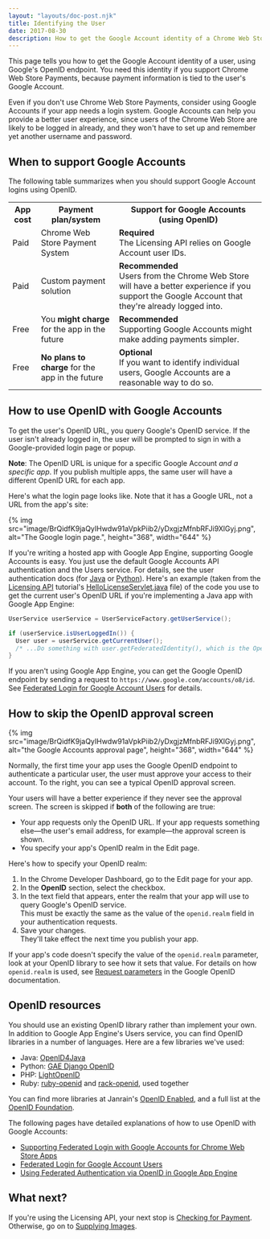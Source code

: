 ```yaml
---
layout: "layouts/doc-post.njk"
title: Identifying the User
date: 2017-08-30
description: How to get the Google Account identity of a Chrome Web Store user.
---
```


This page tells you how to get the Google Account identity of a user, using Google's OpenID
endpoint. You need this identity if you support Chrome Web Store Payments, because payment
information is tied to the user's Google Account.

Even if you don't use Chrome Web Store Payments, consider using Google Accounts if your app needs a
login system. Google Accounts can help you provide a better user experience, since users of the
Chrome Web Store are likely to be logged in already, and they won't have to set up and remember yet
another username and password.

## When to support Google Accounts

The following table summarizes when you should support Google Account logins using OpenID.

<table><tbody><tr><th>App cost</th><th>Payment plan/system</th><th>Support for Google Accounts (using OpenID)</th></tr><tr><td>Paid</td><td>Chrome Web Store Payment System</td><td><b>Required</b><br>The Licensing API relies on Google Account user IDs.</td></tr><tr><td>Paid</td><td>Custom payment solution</td><td><b>Recommended</b><br>Users from the Chrome Web Store will have a better experience if you support the Google Account that they're already logged into.</td></tr><tr><td>Free</td><td>You <b>might charge</b> for the app in the future</td><td><b>Recommended</b><br>Supporting Google Accounts might make adding payments simpler.</td></tr><tr><td>Free</td><td><b>No plans to charge</b> for the app in the future</td><td><b>Optional</b><br>If you want to identify individual users, Google Accounts are a reasonable way to do so.</td></tr></tbody></table>

## How to use OpenID with Google Accounts

To get the user's OpenID URL, you query Google's OpenID service. If the user isn't already logged
in, the user will be prompted to sign in with a Google-provided login page or popup.

<div class="aside aside--note"><b>Note</b>: The OpenID URL is unique for a specific Google Account <em>and a specific app</em>. If you publish multiple apps, the same user will have a different OpenID URL for each app.</div>

Here's what the login page looks like. Note that it has a Google URL, not a URL from the app's site:

{% img src="image/BrQidfK9jaQyIHwdw91aVpkPiib2/yDxgjzMfnbRFJi9XlGyj.png", 
       alt="The Google login page.", height="368", width="644" %}

If you're writing a hosted app with Google App Engine, supporting Google Accounts is easy. You just
use the default Google Accounts API authentication and the Users service. For details, see the user
authentication docs (for [Java][1] or [Python][2]). Here's an example (taken from the [Licensing
API][3] tutorial's [HelloLicenseServlet.java][4] file) of the code you use to get the current user's
OpenID URL if you're implementing a Java app with Google App Engine:

```java
UserService userService = UserServiceFactory.getUserService();

if (userService.isUserLoggedIn()) {
  User user = userService.getCurrentUser();
  /* ...Do something with user.getFederatedIdentity(), which is the OpenID URL. */
}
```

If you aren't using Google App Engine, you can get the Google OpenID endpoint by sending a request
to `https://www.google.com/accounts/o8/id`. See [Federated Login for Google Account Users][5] for
details.

## How to skip the OpenID approval screen

{% img src="image/BrQidfK9jaQyIHwdw91aVpkPiib2/yDxgjzMfnbRFJi9XlGyj.png", alt="the Google Accounts approval page", height="368", width="644" %}

Normally, the first time your app uses the
Google OpenID endpoint to authenticate a particular user, the user must approve your access to their
account. To the right, you can see a typical OpenID approval screen.

Your users will have a better experience if they never see the approval screen. The screen is
skipped if **both** of the following are true:

* Your app requests only the OpenID URL. If your app requests something else—the user's
  email address, for example—the approval screen is shown.
* You specify your app's OpenID realm in the Edit page.

Here's how to specify your OpenID realm:

1.  In the Chrome Developer Dashboard, go to the Edit page for your app.
2.  In the **OpenID** section, select the checkbox.
3.  In the text field that appears, enter the realm that your app will use to query Google's OpenID
    service.  
    This must be exactly the same as the value of the `openid.realm` field in your authentication
    requests.
4.  Save your changes.  
    They'll take effect the next time you publish your app.

If your app's code doesn't specify the value of the `openid.realm` parameter, look at your OpenID
library to see how it sets that value. For details on how `openid.realm` is used, see [Request
parameters][6] in the Google OpenID documentation.

## OpenID resources

You should use an existing OpenID library rather than implement your own. In addition to Google App
Engine's Users service, you can find OpenID libraries in a number of languages. Here are a few
libraries we've used:

- Java: [OpenID4Java][7]
- Python: [GAE Django OpenID][8]
- PHP: [LightOpenID][9]
- Ruby: [ruby-openid][10] and [rack-openid][11], used together

You can find more libraries at Janrain's [OpenID Enabled][12], and a full list at the [OpenID
Foundation][13].

The following pages have detailed explanations of how to use OpenID with Google Accounts:

- [Supporting Federated Login with Google Accounts for Chrome Web Store Apps][14]
- [Federated Login for Google Account Users][15]
- [Using Federated Authentication via OpenID in Google App Engine][16]

## What next?

If you're using the Licensing API, your next stop is [Checking for Payment][17]. Otherwise, go on to
[Supplying Images][18].

[1]: https://developers.google.com/appengine/docs/java/users/overview
[2]: https://developers.google.com/appengine/docs/python/users/overview
[3]: /docs/webstore/get_started.html
[4]:
  http://src.chromium.org/viewvc/chrome/trunk/src/chrome/common/extensions/docs/examples/apps/hello-java/HelloLicenseServlet.java
[5]: https://developers.google.com/accounts/docs/OpenID
[6]: https://developers.google.com/accounts/docs/OpenID#Parameters
[7]: http://code.google.com/p/openid4java/
[8]: http://code.google.com/p/google-app-engine-django-openid/
[9]: http://gitorious.org/lightopenid
[10]: http://rubyforge.org/projects/ruby-openid/
[11]: http://github.com/josh/rack-openid
[12]: http://www.janrain.com/openid-enabled
[13]: http://openid.net/developers/libraries/
[14]: /docs/webstore/authentication.html
[15]: https://developers.google.com/accounts/docs/OpenID
[16]: https://developers.google.com/appengine/articles/openid
[17]: /docs/webstore/check_for_payment.html
[18]: /docs/webstore/images.html
